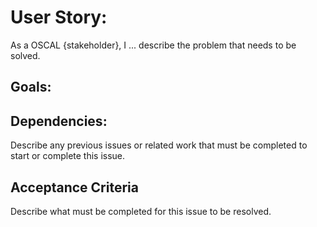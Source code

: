 # User Story:

As a OSCAL {stakeholder}, I ... describe the problem that needs to be solved.

## Goals:


## Dependencies:

Describe any previous issues or related work that must be completed to start or complete this issue.

## Acceptance Criteria

Describe what must be completed for this issue to be resolved.